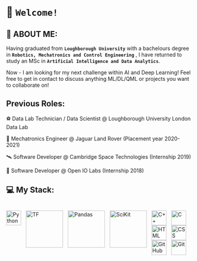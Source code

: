 # 💾 **`Welcome!`**

## 🤖 ABOUT ME:

Having graduated from **`Loughborough University`** with a bachelours degree in **`Robotics, Mechatronics and Control Engineering`** , I have returned to study an MSc in **`Artificial Intelligence and Data Analytics`**. 

Now - I am looking for my next challenge within AI and Deep Learning! Feel free to get in contact to discuss anything ML/DL/QML or projects you want to collaborate on!

## Previous Roles:
⚽ Data Lab Technician / Data Scientist @ Loughborough University London Data Lab 

🐆 Mechatronics Engineer @ Jaguar Land Rover (Placement year 2020-2021)

🛰️ Software Developer @ Cambridge Space Technologies (Internship 2019)

🔬 Software Developer @ Open IO Labs (Internship 2018)

## 💻 My Stack:
<br />
<img align="left" alt="Python" width="40px" style="padding-right:10px;" src="https://cdn.jsdelivr.net/gh/devicons/devicon/icons/python/python-plain.svg" />
<img align = "left" alt="TF" width = "100px" style="padding-right:10px;" src="https://www.vectorlogo.zone/logos/tensorflow/tensorflow-ar21.svg"/>
<img align = "left" alt="Pandas" width = "100px" style="padding-right:10px;" src="https://pandas.pydata.org/static/img/pandas.svg"/>
<img align = "left" alt="SciKit" width = "100px" style="padding-right:10px;" src="https://upload.wikimedia.org/wikipedia/commons/thumb/0/05/Scikit_learn_logo_small.svg/390px-Scikit_learn_logo_small.svg.png?20180808062052"/>
<img align="left" alt="C++" width="40px" style="padding-right:10px;" src="https://cdn.jsdelivr.net/gh/devicons/devicon/icons/cplusplus/cplusplus-line.svg" />
<img align="left" alt="C" width="40px" style="padding-right:10px;" src="https://upload.wikimedia.org/wikipedia/commons/1/18/C_Programming_Language.svg" />
<img align="left" alt="HTML" width="40px" style="padding-right:10px;" src="https://cdn.jsdelivr.net/gh/devicons/devicon/icons/html5/html5-plain.svg" />
<img align="left" alt="CSS" width="40px" style="padding-right:10px;" src="https://cdn.jsdelivr.net/gh/devicons/devicon/icons/css3/css3-plain.svg" />
<img align="left" alt="GitHub" width="40px" style="padding-right:10px;" src="https://cdn.jsdelivr.net/gh/devicons/devicon/icons/github/github-original.svg" />
<img align="left" alt="Git" width="40px" style="padding-right:10px;" src="https://cdn.jsdelivr.net/gh/devicons/devicon/icons/git/git-original.svg" />
<br />

      



  

